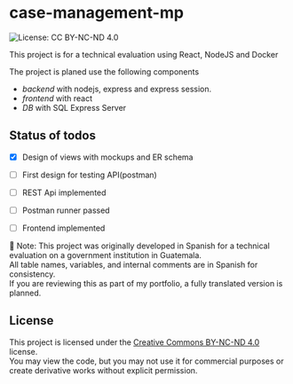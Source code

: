 # case-management-mp
![License: CC BY-NC-ND 4.0](https://img.shields.io/badge/License-CC%20BY--NC--ND%204.0-lightgrey.svg)


This project is for a technical evaluation using React, NodeJS and Docker


The project is planed use the following components
- *backend* with nodejs, express and express session.
- *frontend* with react
- *DB* with SQL Express Server


## Status of todos
- [x] Design of views with mockups and ER schema
- [ ] First design for testing API(postman)
- [ ] REST Api implemented
- [ ] Postman runner passed
- [ ] Frontend implemented
 


📝 Note:
This project was originally developed in Spanish for a technical evaluation on a government institution in Guatemala.  
All table names, variables, and internal comments are in Spanish for consistency.  
If you are reviewing this as part of my portfolio, a fully translated version is planned.

## License

This project is licensed under the [Creative Commons BY-NC-ND 4.0](https://creativecommons.org/licenses/by-nc-nd/4.0/) license.  
You may view the code, but you may not use it for commercial purposes or create derivative works without explicit permission.